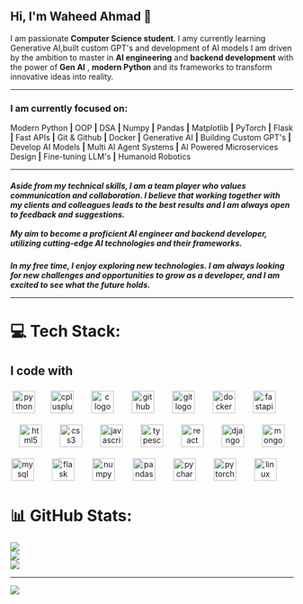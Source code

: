 

## Hi, I'm Waheed Ahmad 👋
 I am passionate **Computer Science student**. I amy currently learning Generative AI,built custom GPT's and development of AI models I am driven by the ambition to master in **AI engineering** and **backend development** with the power of **Gen AI** , **modern Python** and its frameworks to transform innovative ideas into reality.<br><hr>
### I am currently focused on:
 Modern Python **|** OOP **|** DSA **|** Numpy **|** Pandas **|** Matplotlib **|** PyTorch **|** Flask **|** Fast APIs **|** Git & Github **|** Docker **|**  Generative AI **|** Building Custom GPT's **|** Develop AI Models **|** Multi AI Agent Systems **|**  AI Powered Microservices Design **|** Fine-tuning LLM's  **|** Humanoid Robotics <hr>
##### Aside from my technical skills, I am a team player who values communication and collaboration. I believe that working together with my clients and colleagues leads to the best results and I am always open to feedback and suggestions.<br><br>My aim to become a proficient AI engineer and backend developer, utilizing cutting-edge AI technologies and their frameworks.
##### In my free time, I enjoy exploring new technologies. I am always looking for new challenges and opportunities to grow as a developer, and I am excited to see what the future holds.<hr>
# 💻 Tech Stack:
###
<h2 align="left">I code with</h2>

###

###

<div align="center">
  <img src="https://skillicons.dev/icons?i=py" height="40" alt="python logo"  />
  <img width="20" />
  <img src="https://cdn.jsdelivr.net/gh/devicons/devicon/icons/cplusplus/cplusplus-original.svg" height="40" alt="cplusplus logo"  />
  <img width="24" />
  <img src="https://cdn.jsdelivr.net/gh/devicons/devicon/icons/c/c-original.svg" height="40" alt="c logo"  />
  <img width="24" />
   <img src="https://cdn.jsdelivr.net/gh/devicons/devicon/icons/github/github-original.svg" height="40" alt="github logo"  />
  <img width="24" />
  <img src="https://cdn.jsdelivr.net/gh/devicons/devicon/icons/git/git-original.svg" height="40" alt="git logo"  />
  <img width="24" />
  <img src="https://cdn.simpleicons.org/docker/2496ED" height="40" alt="docker logo"  />
  <img width="24" />
  <img src="https://cdn.simpleicons.org/fastapi/009688" height="40" alt="fastapi logo"  />
  <img width="24" />
  <br><br>
  <img src="https://cdn.jsdelivr.net/gh/devicons/devicon/icons/html5/html5-original.svg" height="40" alt="html5 logo"  />
  <img width="24" />
  <img src="https://cdn.simpleicons.org/css3/1572B6" height="40" alt="css3 logo"  />
  <img width="24" />
  <img src="https://cdn.jsdelivr.net/gh/devicons/devicon/icons/javascript/javascript-original.svg" height="40" alt="javascript logo"  />
  <img width="24" />
  <img src="https://cdn.jsdelivr.net/gh/devicons/devicon/icons/typescript/typescript-original.svg" height="40" alt="typescript logo"  />
  <img width="24" />
  <img src="https://cdn.jsdelivr.net/gh/devicons/devicon/icons/react/react-original.svg" height="40" alt="react logo"  />
  <img width="24" />
  <img src="https://cdn.simpleicons.org/django/092E20" height="40" alt="django logo"  />
  <img width="24" />
  <img src="https://cdn.jsdelivr.net/gh/devicons/devicon/icons/mongodb/mongodb-original.svg" height="40" alt="mongodb logo"  />
  <br><br>
  <img src="https://cdn.jsdelivr.net/gh/devicons/devicon/icons/mysql/mysql-original.svg" height="40" alt="mysql logo"  />
  <img width="24" />
  <img src="https://cdn.jsdelivr.net/gh/devicons/devicon/icons/flask/flask-original.svg" height="40" alt="flask logo"  />
  <img width="24" />
  <img src="https://cdn.jsdelivr.net/gh/devicons/devicon/icons/numpy/numpy-original.svg" height="40" alt="numpy logo"  />
  <img width="24" />
  <img src="https://cdn.jsdelivr.net/gh/devicons/devicon/icons/pandas/pandas-original.svg" height="40" alt="pandas logo"  />
  <img width="24" />
  <img src="https://cdn.jsdelivr.net/gh/devicons/devicon/icons/pycharm/pycharm-original.svg" height="40" alt="pycharm logo"  />
  <img width="24" />
  <img src="https://cdn.jsdelivr.net/gh/devicons/devicon/icons/pytorch/pytorch-original.svg" height="40" alt="pytorch logo"  />
  <img width="24" />
  <img src="https://cdn.jsdelivr.net/gh/devicons/devicon/icons/linux/linux-original.svg" height="40" alt="linux logo" />
  <img width="24" />

</div>

###
# 📊 GitHub Stats:
![](https://github-readme-stats.vercel.app/api?username=waheed444&theme=dark&hide_border=false&include_all_commits=false&count_private=false)<br/>
![](https://github-readme-streak-stats.herokuapp.com/?user=waheed444&theme=dark&hide_border=false)<br/>
![](https://github-readme-stats.vercel.app/api/top-langs/?username=waheed444&theme=dark&hide_border=false&include_all_commits=false&count_private=false&layout=compact)

---
[![](https://visitcount.itsvg.in/api?id=waheed444&icon=0&color=0)](https://visitcount.itsvg.in)

<!-- Proudly created with GPRM ( https://gprm.itsvg.in ) -->


